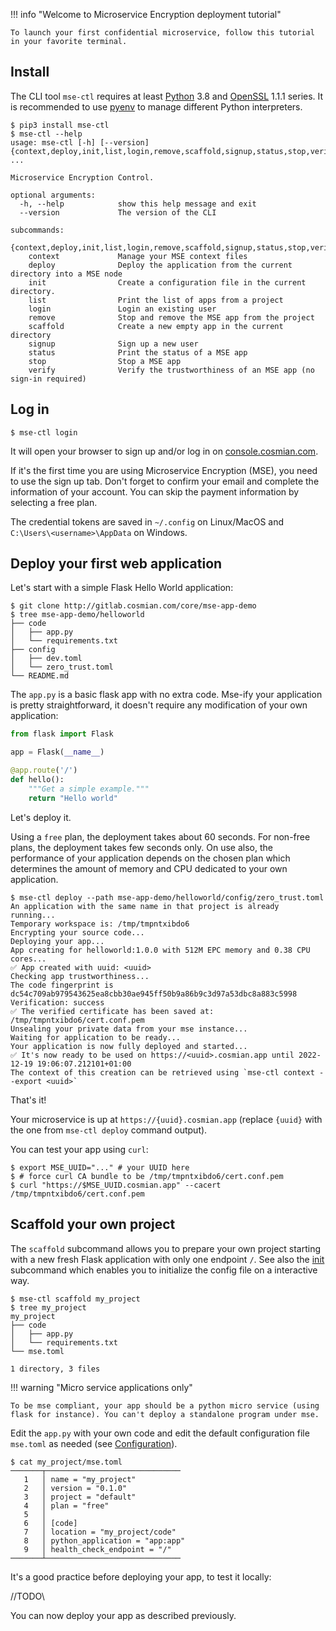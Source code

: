 
!!! info "Welcome to Microservice Encryption deployment tutorial"

    To launch your first confidential microservice, follow this tutorial in your favorite terminal.

## Install

The CLI tool `mse-ctl` requires at least [Python](https://www.python.org/downloads/) 3.8 and [OpenSSL](https://www.openssl.org/source/) 1.1.1 series.
It is recommended to use [pyenv](https://github.com/pyenv/pyenv) to manage different Python interpreters.

```{.bash}
$ pip3 install mse-ctl
$ mse-ctl --help     
usage: mse-ctl [-h] [--version] {context,deploy,init,list,login,remove,scaffold,signup,status,stop,verify} ...

Microservice Encryption Control.

optional arguments:
  -h, --help            show this help message and exit
  --version             The version of the CLI

subcommands:
  {context,deploy,init,list,login,remove,scaffold,signup,status,stop,verify}
    context             Manage your MSE context files
    deploy              Deploy the application from the current directory into a MSE node
    init                Create a configuration file in the current directory.
    list                Print the list of apps from a project
    login               Login an existing user
    remove              Stop and remove the MSE app from the project
    scaffold            Create a new empty app in the current directory
    signup              Sign up a new user
    status              Print the status of a MSE app
    stop                Stop a MSE app
    verify              Verify the trustworthiness of an MSE app (no sign-in required)
```

## Log in

```{.bash}
$ mse-ctl login
```

It will open your browser to sign up and/or log in on [console.cosmian.com](https://console.cosmian.com).

If it's the first time you are using Microservice Encryption (MSE), you need to use the sign up tab.
Don't forget to confirm your email and complete the information of your account.
You can skip the payment information by selecting a free plan.

The credential tokens are saved in `~/.config` on Linux/MacOS and `C:\Users\<username>\AppData` on Windows.

## Deploy your first web application

Let's start with a simple Flask Hello World application:

```{.bash}
$ git clone http://gitlab.cosmian.com/core/mse-app-demo
$ tree mse-app-demo/helloworld
├── code
│   ├── app.py
│   └── requirements.txt
├── config
│   ├── dev.toml
│   └── zero_trust.toml
└── README.md
```

The `app.py` is a basic flask app with no extra code. Mse-ify your application is pretty straightforward, it doesn't require any modification of your own application:

```python
from flask import Flask

app = Flask(__name__)

@app.route('/')
def hello():
    """Get a simple example."""
    return "Hello world"
```

Let's deploy it. 

Using a `free` plan, the deployment takes about 60 seconds. For non-free plans, the deployment takes few seconds only. On use also, the performance of your application depends on the chosen plan which determines the amount of memory and CPU dedicated to your own application.

```
$ mse-ctl deploy --path mse-app-demo/helloworld/config/zero_trust.toml
An application with the same name in that project is already running...
Temporary workspace is: /tmp/tmpntxibdo6
Encrypting your source code...
Deploying your app...
App creating for helloworld:1.0.0 with 512M EPC memory and 0.38 CPU cores...
✅ App created with uuid: <uuid>
Checking app trustworthiness...
The code fingerprint is dc54c709ab979543625ea8cbb30ae945ff50b9a86b9c3d97a53dbc8a883c5998
Verification: success
✅ The verified certificate has been saved at: /tmp/tmpntxibdo6/cert.conf.pem
Unsealing your private data from your mse instance...
Waiting for application to be ready...
Your application is now fully deployed and started...
✅ It's now ready to be used on https://<uuid>.cosmian.app until 2022-12-19 19:06:07.212101+01:00
The context of this creation can be retrieved using `mse-ctl context --export <uuid>`
```

That's it!

Your microservice is up at `https://{uuid}.cosmian.app` (replace `{uuid}` with the one from `mse-ctl deploy` command output).

You can test your app using `curl`:

```{.console}
$ export MSE_UUID="..." # your UUID here
$ # force curl CA bundle to be /tmp/tmpntxibdo6/cert.conf.pem
$ curl "https://$MSE_UUID.cosmian.app" --cacert /tmp/tmpntxibdo6/cert.conf.pem
```

## Scaffold your own project

The `scaffold` subcommand allows you to prepare your own project starting with a new fresh Flask application with only one endpoint `/`. See also the [init](subcommand/init.md) subcommand which enables you to initialize  the config file on a interactive way. 

```{.bash}
$ mse-ctl scaffold my_project
$ tree my_project            
my_project
├── code
│   ├── app.py
│   └── requirements.txt
└── mse.toml

1 directory, 3 files
```

!!! warning "Micro service applications only"


    To be mse compliant, your app should be a python micro service (using flask for instance). You can't deploy a standalone program under mse. 


Edit the `app.py` with your own code and edit the default configuration file `mse.toml` as needed (see [Configuration](configuration.md)).

```{.bash}
$ cat my_project/mse.toml 
───────┬──────────────────────────────
   1   │ name = "my_project"
   2   │ version = "0.1.0"
   3   │ project = "default"
   4   │ plan = "free"
   5   │ 
   6   │ [code]
   7   │ location = "my_project/code"
   8   │ python_application = "app:app"
   9   │ health_check_endpoint = "/"
───────┴──────────────────────────────
```

It's a good practice before deploying your app, to test it locally:

//TODO\\

You can now deploy your app as described previously.